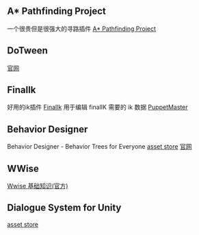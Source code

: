 ## A* Pathfinding Project
一个很贵但是很强大的寻路插件
[A* Pathfinding Project](https://arongranberg.com/astar/front#)
## DoTween
[官网](http://dotween.demigiant.com/getstarted.php)

## FinalIk
好用的ik插件
[FinalIk](http://root-motion.com/#final-ik)
用于编辑 finalIK 需要的 ik 数据
[PuppetMaster](http://root-motion.com)

## Behavior Designer
Behavior Designer - Behavior Trees for Everyone
[asset store](https://assetstore.unity.com/packages/tools/visual-scripting/behavior-designer-behavior-trees-for-everyone-15277)
[官网](https://opsive.com/support/documentation/behavior-designer/overview/)

## WWise
[Wwise 基础知识(官方)](https://www.audiokinetic.com/zh/library/edge/?source=WwiseFundamentalApproach&id=wwise_fundamentals)

## Dialogue System for Unity
[asset store](https://assetstore.unity.com/packages/tools/ai/dialogue-system-for-unity-11672)